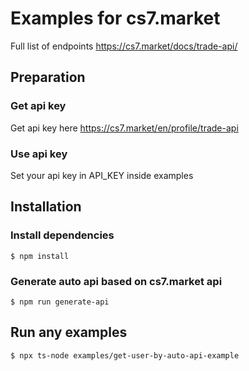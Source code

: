 # Examples for cs7.market

Full list of endpoints https://cs7.market/docs/trade-api/

## Preparation

### Get api key
Get api key here https://cs7.market/en/profile/trade-api
### Use api key
Set your api key in API_KEY inside examples
## Installation
### Install dependencies
```
$ npm install
```

### Generate auto api based on cs7.market api

```
$ npm run generate-api
```

## Run any examples
```
$ npx ts-node examples/get-user-by-auto-api-example
```